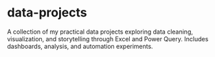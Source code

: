 # data-projects
A collection of my practical data projects exploring data cleaning, visualization, and storytelling through Excel and Power Query. Includes dashboards, analysis, and automation experiments.
